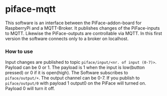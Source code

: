 piface-mqtt
===========
This software is an interface between the PiFace-addon-board for RaspberryPi and a MQTT-Broker.
It publishes changes of the PiFace-inputs to MQTT. Likewise the PiFace-outputs are controllable via MQTT.
In this first version the software connects only to a broker on localhost.

### How to use ###

Input changes are published to topic `piface/input/<nr. of input (0-7)>`. Payload can be 0 or 1.
The payload is 1 when the input is low(button pressed) or 0 if it is open(high).
The Software subscribes to `piface/output/+`. The output channel can be 0-7. If you publish to `piface/output/0` with payload 1 output0 on the PiFace will turned on. Payload 0 will turn it off.
